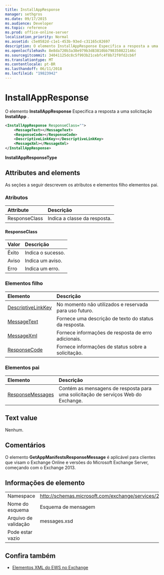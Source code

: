```yaml
---
title: InstallAppResponse
manager: sethgros
ms.date: 09/17/2015
ms.audience: Developer
ms.topic: reference
ms.prod: office-online-server
localization_priority: Normal
ms.assetid: c5e0582d-c1e1-453b-93ed-c31165c82697
description: O elemento InstallAppResponse Especifica a resposta a uma solicitação InstallApp.
ms.openlocfilehash: 8e8da720b3a38e979b3d83810bb798350822146c
ms.sourcegitcommit: 34041125dc8c5f993b21cebfc4f8b72f0fd2cb6f
ms.translationtype: MT
ms.contentlocale: pt-BR
ms.lasthandoff: 06/11/2018
ms.locfileid: "19823942"
---
```

# <a name="installappresponse"></a>InstallAppResponse

O elemento **InstallAppResponse** Especifica a resposta a uma solicitação **InstallApp** . 
  
```xml
<InstallAppResponse ResponseClass="">
    <MessageText></MessageText>
    <ResponseCode></ResponseCode>
    <DescriptiveLinkKey></DescriptiveLinkKey>
    <MessageXml></MessageXml>
</InstallAppResponse>
```

 **InstallAppResponseType**
## <a name="attributes-and-elements"></a>Attributes and elements

As seções a seguir descrevem os atributos e elementos filho elementos pai.
  
### <a name="attributes"></a>Atributos

|**Attribute**|**Descrição**|
|:-----|:-----|
|ResponseClass  <br/> |Indica a classe da resposta.  <br/> |
   
#### <a name="responseclass"></a>ResponseClass

|**Valor**|**Descrição**|
|:-----|:-----|
|Êxito  <br/> |Indica o sucesso.  <br/> |
|Aviso  <br/> |Indica um aviso.  <br/> |
|Erro  <br/> |Indica um erro.  <br/> |
   
### <a name="child-elements"></a>Elementos filho

|**Elemento**|**Descrição**|
|:-----|:-----|
|[DescriptiveLinkKey](descriptivelinkkey.md) <br/> |No momento não utilizados e reservada para uso futuro.  <br/> |
|[MessageText](messagetext.md) <br/> |Fornece uma descrição de texto do status da resposta.  <br/> |
|[MessageXml](messagexml.md) <br/> |Fornece informações de resposta de erro adicionais.  <br/> |
|[ResponseCode](responsecode.md) <br/> |Fornece informações de status sobre a solicitação.  <br/> |
   
### <a name="parent-elements"></a>Elementos pai

|**Elemento**|**Descrição**|
|:-----|:-----|
|[ResponseMessages](responsemessages.md) <br/> |Contém as mensagens de resposta para uma solicitação de serviços Web do Exchange.  <br/> |
   
## <a name="text-value"></a>Text value

Nenhum.
  
## <a name="remarks"></a>Comentários

O elemento **GetAppManifestsResponseMessage** é aplicável para clientes que visam o Exchange Online e versões do Microsoft Exchange Server, começando com o Exchange 2013. 
  
## <a name="element-information"></a>Informações de elemento

|||
|:-----|:-----|
|Namespace  <br/> |http://schemas.microsoft.com/exchange/services/2006/messages  <br/> |
|Nome do esquema  <br/> |Esquema de mensagem  <br/> |
|Arquivo de validação  <br/> |messages.xsd  <br/> |
|Pode estar vazio  <br/> ||
   
## <a name="see-also"></a>Confira também



- [Elementos XML do EWS no Exchange](ews-xml-elements-in-exchange.md)

